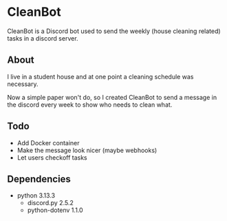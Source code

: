 # CleanBot

CleanBot is a Discord bot used to send the weekly (house cleaning related) tasks in a discord server.

## About

I live in a student house and at one point a cleaning schedule was necessary. 

Now a simple paper won't do, so I created CleanBot to send a message in the discord every week to show who needs to clean what.  

## Todo

- Add Docker container
- Make the message look nicer (maybe webhooks)
- Let users checkoff tasks

## Dependencies

- python 3.13.3
  - discord.py 2.5.2
  - python-dotenv 1.1.0
